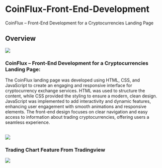 # CoinFlux-Front-End-Development
CoinFlux – Front-End Development for a Cryptocurrencies Landing Page
<h2>Overview</h2>
<img src="https://github.com/user-attachments/assets/32dbe008-048b-490b-8752-2c9138ec8607">
<br>
<p>
<h3>CoinFlux – Front-End Development for a Cryptocurrencies Landing Page: </h3>
<p>The CoinFlux landing page was developed using HTML, CSS, and JavaScript to create an engaging and responsive interface for cryptocurrency exchange services. HTML was used to structure the content, while CSS provided the styling to ensure a modern, clean design. JavaScript was implemented to add interactivity and dynamic features, enhancing user engagement with smooth animations and responsive elements. The front-end design focuses on clear navigation and easy access to information about trading cryptocurrencies, offering users a seamless experience. </p>
<br>

<img src="https://github.com/user-attachments/assets/a698a666-0628-42d1-b88a-6d32cab337e2">

<h3>Trading Chart Feature From Tradingview</h3>
<img src="https://github.com/user-attachments/assets/25476322-e1ba-4c23-8167-7cf57fa39e46">



